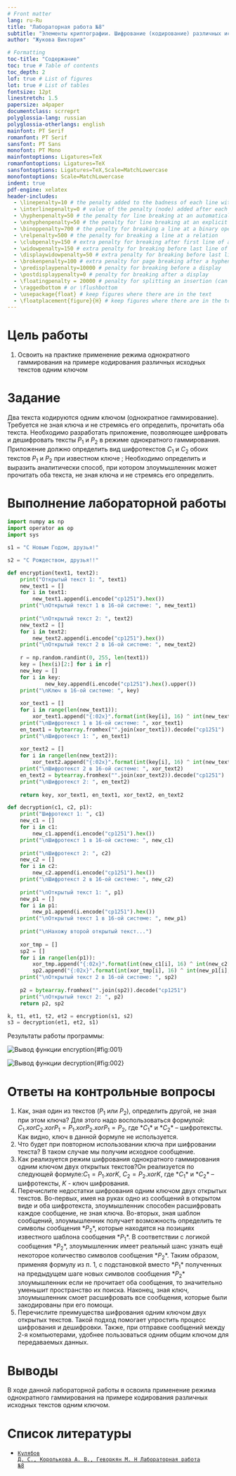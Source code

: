 ```yaml
---
# Front matter
lang: ru-Ru
title: "Лабораторная работа №8"
subtitle: "Элементы криптографии. Шифрование (кодирование) различных исходных текстов одним ключом"
author: "Жукова Виктория"

# Formatting
toc-title: "Содержание"
toc: true # Table of contents
toc_depth: 2
lof: true # List of figures
lot: true # List of tables
fontsize: 12pt
linestretch: 1.5
papersize: a4paper
documentclass: scrreprt
polyglossia-lang: russian
polyglossia-otherlangs: english
mainfont: PT Serif
romanfont: PT Serif
sansfont: PT Sans
monofont: PT Mono
mainfontoptions: Ligatures=TeX
romanfontoptions: Ligatures=TeX
sansfontoptions: Ligatures=TeX,Scale=MatchLowercase
monofontoptions: Scale=MatchLowercase
indent: true
pdf-engine: xelatex
header-includes:
  - \linepenalty=10 # the penalty added to the badness of each line within a paragraph (no associated penalty node) Increasing the value makes tex try to have fewer lines in the paragraph.
  - \interlinepenalty=0 # value of the penalty (node) added after each line of a paragraph.
  - \hyphenpenalty=50 # the penalty for line breaking at an automatically inserted hyphen
  - \exhyphenpenalty=50 # the penalty for line breaking at an explicit hyphen
  - \binoppenalty=700 # the penalty for breaking a line at a binary operator
  - \relpenalty=500 # the penalty for breaking a line at a relation
  - \clubpenalty=150 # extra penalty for breaking after first line of a paragraph
  - \widowpenalty=150 # extra penalty for breaking before last line of a paragraph
  - \displaywidowpenalty=50 # extra penalty for breaking before last line before a display math
  - \brokenpenalty=100 # extra penalty for page breaking after a hyphenated line
  - \predisplaypenalty=10000 # penalty for breaking before a display
  - \postdisplaypenalty=0 # penalty for breaking after a display
  - \floatingpenalty = 20000 # penalty for splitting an insertion (can only be split footnote in standard LaTeX)
  - \raggedbottom # or \flushbottom
  - \usepackage{float} # keep figures where there are in the text
  - \floatplacement{figure}{H} # keep figures where there are in the text
---
```


# Цель работы

1. Освоить на практике применение режима однократного гаммирования на примере кодирования различных исходных текстов одним ключом

# Задание

Два текста кодируются одним ключом (однократное гаммирование). Требуется не зная ключа и не стремясь его определить, прочитать оба текста. Необходимо разработать приложение, позволяющее шифровать и дешифровать тексты $P_1$ и $P_2$ в режиме однократного гаммирования. Приложение должно определить вид шифротекстов $C_1$ и $C_2$ обоих текстов $P_1$ и $P_2$ при известном ключе ; Необходимо определить и выразить аналитически способ, при котором злоумышленник может прочитать оба текста, не зная ключа и не стремясь его определить.

# Выполнение лабораторной работы

```python
import numpy as np
import operator as op
import sys

s1 = "С Новым Годом, друзья!"

s2 = "С Рождеством, друзья!!"

def encryption(text1, text2):
    print("Открытый текст 1: ", text1)
    new_text1 = []
    for i in text1:
        new_text1.append(i.encode("cp1251").hex())
    print("\nОткрытый текст 1 в 16-ой системе: ", new_text1)
    
    print("\nОткрытый текст 2: ", text2)
    new_text2 = []
    for i in text2:
        new_text2.append(i.encode("cp1251").hex())
    print("\nОткрытый текст 2 в 16-ой системе: ", new_text2)
    
    r = np.random.randint(0, 255, len(text1))
    key = [hex(i)[2:] for i in r]
    new_key = []
    for i in key:
            new_key.append(i.encode("cp1251").hex().upper())
    print("\nКлюч в 16-ой системе: ", key)
    
    xor_text1 = []
    for i in range(len(new_text1)):
        xor_text1.append("{:02x}".format(int(key[i], 16) ^ int(new_text1[i], 16)))
    print("\nШифротекст 1 в 16-ой системе: ", xor_text1)
    en_text1 = bytearray.fromhex("".join(xor_text1)).decode("cp1251")
    print("\nШифротекст 1: ", en_text1)
    
    xor_text2 = []
    for i in range(len(new_text2)):
        xor_text2.append("{:02x}".format(int(key[i], 16) ^ int(new_text2[i], 16)))
    print("\nШифротекст 2 в 16-ой системе: ", xor_text2)
    en_text2 = bytearray.fromhex("".join(xor_text2)).decode("cp1251")
    print("\nШифротекст 2: ", en_text2)
    
    return key, xor_text1, en_text1, xor_text2, en_text2

def decryption(c1, c2, p1):
    print("Шифротекст 1: ", c1)
    new_c1 = []
    for i in c1:
        new_c1.append(i.encode("cp1251").hex())
    print("\nШифротекст 1 в 16-ой системе: ", new_c1)
    
    print("\nШифротекст 2: ", c2)
    new_c2 = []
    for i in c2:
        new_c2.append(i.encode("cp1251").hex())
    print("\nШифротекст 2 в 16-ой системе: ", new_c2)
    
    print("\nОткрытый текст 1: ", p1)
    new_p1 = []
    for i in p1:
        new_p1.append(i.encode("cp1251").hex())
    print("\nОткрытый текст 1 в 16-ой системе: ", new_p1)
    
    print("\nНахожу второй открытый текст...")
    
    xor_tmp = []
    sp2 = []
    for i in range(len(p1)):
        xor_tmp.append("{:02x}".format(int(new_c1[i], 16) ^ int(new_c2[i], 16)))
        sp2.append("{:02x}".format(int(xor_tmp[i], 16) ^ int(new_p1[i], 16)))
    print("\nОткрытый текст 2 в 16-ой системе: ", sp2)
    
    p2 = bytearray.fromhex("".join(sp2)).decode("cp1251")
    print("\nОткрытый текст 2: ", p2)
    return p2, sp2

k, t1, et1, t2, et2 = encryption(s1, s2)
s3 = decryption(et1, et2, s1)
```

Результаты работы программы:

![Вывод функции encryption](image/1.png){#fig:001}

![Вывод функции decryption](image/2.png){#fig:002}

# Ответы на контрольные вопросы

1. Как, зная один из текстов ($P_1$ или $P_2$), определить другой, не зная при этом ключа?
   Для этого надо воспользоваться формулой: $C_1 .xor C_2 .xor P_1 = P_1 .xor P_2 .xor P_1 = P_2$, где $*С_1*$ и $*С_2*$ – шифротексты. Как видно, ключ в данной формуле не используется.
2. Что будет при повторном использовании ключа при шифровании текста?
   В таком случае мы получим исходное сообщение.
3. Как реализуется режим шифрования однократного гаммирования одним ключом двух открытых текстов?Он реализуется по следующей формуле:$C_1 = P_1 .xor K$, $C_2 = P_2 .xor K$, где $*С_1*$ и $*С_2*$ – шифротексты, $K$ - ключ шифрования.
4. Перечислите недостатки шифрования одним ключом двух открытых текстов.
   Во-первых, имея на руках одно из сообщений в открытом виде и оба шифротекста, злоумышленник способен расшифровать каждое сообщение, не зная ключа. 
   Во-вторых, зная шаблон сообщений, злоумышленник получает возможность определить те символы сообщения $*P_2*$, которые находятся на позициях известного шаблона сообщения $*P_1*$. В соответствии с логикой сообщения $*P_2*$, злоумышленник имеет реальный шанс узнать ещё некоторое количество символов сообщения $*P_2*$. Таким образом, применяя формулу из п. 1, с подстановкой вместо $*P_1*$ полученных на предыдущем шаге новых символов сообщения $*P_2*$ злоумышленник если не прочитает оба сообщения, то значительно уменьшит пространство их поиска.
   Наконец, зная ключ, злоумышленник смоет расшифровать все сообщения, которые были закодированы при его помощи.
5. Перечислите преимущества шифрования одним ключом двух открытых текстов.
   Такой подход помогает упростить процесс шифрования и дешифровки. Также, при отправке сообщений между 2-я компьютерами, удобнее пользоваться одним общим ключом для передаваемых данных.

# Выводы

В ходе данной лабораторной работы я освоила применение режима однократного гаммирования на примере кодирования различных исходных текстов одним ключом.


# Список литературы

- <code>[Кулябов Д. С., Королькова А. В., Геворкян М. Н Лабораторная работа №8](https://esystem.rudn.ru/pluginfile.php/1651759/mod_resource/content/2/008-lab_crypto-key.pdf)</code>